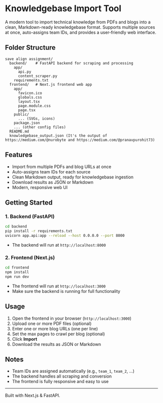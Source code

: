 # Knowledgebase Import Tool

A modern tool to import technical knowledge from PDFs and blogs into a clean, Markdown-ready knowledgebase format. Supports multiple sources at once, auto-assigns team IDs, and provides a user-friendly web interface.

## Folder Structure

```
save align assignment/
  backend/    # FastAPI backend for scraping and processing
    app/
      api.py
      content_scraper.py
    requirements.txt
  frontend/   # Next.js frontend web app
    app/
      favicon.ico
      globals.css
      layout.tsx
      page.module.css
      page.tsx
    public/
      ... (SVGs, icons)
    package.json
    ... (other config files)
  README.md
  knowledgebase_output.json (It's the output of https://medium.com/@nurobyte and https://medium.com/@pranavpurohit73)
```

## Features
- Import from multiple PDFs and blog URLs at once
- Auto-assigns team IDs for each source
- Clean Markdown output, ready for knowledgebase ingestion
- Download results as JSON or Markdown
- Modern, responsive web UI

## Getting Started

### 1. Backend (FastAPI)

```bash
cd backend
pip install -r requirements.txt
uvicorn app.api:app --reload --host 0.0.0.0 --port 8000
```

- The backend will run at `http://localhost:8000`

### 2. Frontend (Next.js)

```bash
cd frontend
npm install
npm run dev
```

- The frontend will run at `http://localhost:3000`
- Make sure the backend is running for full functionality

## Usage
1. Open the frontend in your browser (`http://localhost:3000`)
2. Upload one or more PDF files (optional)
3. Enter one or more blog URLs (one per line)
4. Set the max pages to crawl per blog (optional)
5. Click **Import**
6. Download the results as JSON or Markdown

## Notes
- Team IDs are assigned automatically (e.g., `team_1`, `team_2`, ...)
- The backend handles all scraping and conversion
- The frontend is fully responsive and easy to use

---

Built with Next.js & FastAPI. 